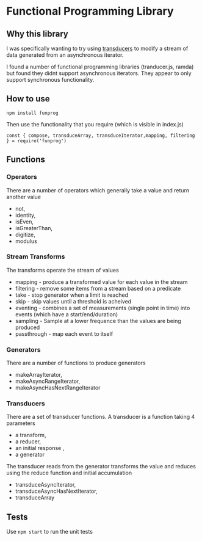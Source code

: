 # Functional Programming Library    

## Why this library

I was specifically wanting to try using [transducers](https://medium.com/javascript-scene/transducers-efficient-data-processing-pipelines-in-javascript-7985330fe73d) to modify a stream of data generated from an asynchronous iterator.

I found a number of functional programming libraries (tranducer.js, ramda) but found they didnt support asynchronous iterators.  They appear to only support synchronous functionality.

## How to use

```
npm install funprog
```

Then use the functionality that you require (which is visible in index.js)
```
const { compose, transduceArray, transduceIterator,mapping, filtering } = require('funprog')
````

## Functions
### Operators

There are a number of operators which generally take a value and return another value

 - not,
 - identity,
 - isEven,
 - isGreaterThan,
 - digitize,
 - modulus

### Stream Transforms

The transforms operate the stream of values
- mapping - produce a transformed value for each value in the stream
- filtering - remove some items from a stream based on a predicate
- take - stop generator when a limit is reached
- skip - skip values until a threshold is acheived
- eventing - combines a set of measurements (single point in time) into events (which have a start/end/duration)
- sampling - Sample at a lower frequence than the values are being produced
- passthrough - map each event to itself

### Generators

There are a number of functions to produce generators

- makeArrayIterator,
- makeAsyncRangeIterator,
- makeAsyncHasNextRangeIterator

### Transducers

There are a set of transducer functions.
A transducer is a function taking 4 parameters
  - a transform,
  - a reducer,
  - an initial response ,
  - a generator
  
The transducer reads from the generator transforms the value and reduces using the reduce function and initial accumulation

 - transduceAsyncIterator,
 - transduceAsyncHasNextIterator,
 - transduceArray


## Tests

Use `npm start` to run the unit tests
